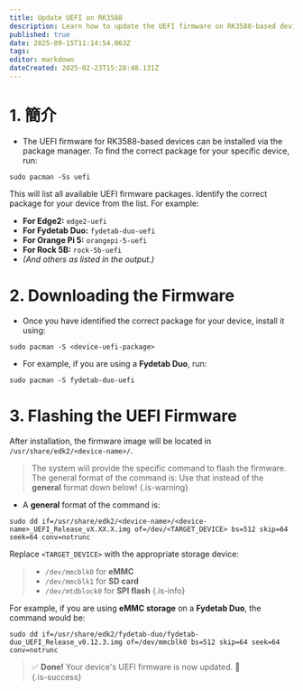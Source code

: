 ```yaml
---
title: Update UEFI on RK3588
description: Learn how to update the UEFI firmware on RK3588-based devices running BredOS
published: true
date: 2025-09-15T11:14:54.063Z
tags:
editor: markdown
dateCreated: 2025-02-23T15:28:48.131Z
---
```


# 1. 簡介

- The UEFI firmware for RK3588-based devices can be installed via the package manager. To find the correct package for your specific device, run:

```
sudo pacman -Ss uefi
```

This will list all available UEFI firmware packages. Identify the correct package for your device from the list. For example:

- **For Edge2:** `edge2-uefi`
- **For Fydetab Duo:** `fydetab-duo-uefi`
- **For Orange Pi 5:** `orangepi-5-uefi`
- **For Rock 5B:** `rock-5b-uefi`
- _(And others as listed in the output.)_

# 2. Downloading the Firmware

- Once you have identified the correct package for your device, install it using:

```
sudo pacman -S <device-uefi-package>
```

- For example, if you are using a **Fydetab Duo**, run:

```
sudo pacman -S fydetab-duo-uefi
```

# 3. Flashing the UEFI Firmware

After installation, the firmware image will be located in `/usr/share/edk2/<device-name>/`.

> The system will provide the specific command to flash the firmware.\
> The general format of the command is: Use that instead of the **general** format down below!
> {.is-warning}

- A **general** format of the command is:

```
sudo dd if=/usr/share/edk2/<device-name>/<device-name>_UEFI_Release_vX.XX.X.img of=/dev/<TARGET_DEVICE> bs=512 skip=64 seek=64 conv=notrunc
```

Replace `<TARGET_DEVICE>` with the appropriate storage device:

> - `/dev/mmcblk0` for **eMMC**
> - `/dev/mmcblk1` for **SD card**
> - `/dev/mtdblock0` for **SPI flash**
>   {.is-info}

For example, if you are using **eMMC storage** on a **Fydetab Duo**, the command would be:

```
sudo dd if=/usr/share/edk2/fydetab-duo/fydetab-duo_UEFI_Release_v0.12.3.img of=/dev/mmcblk0 bs=512 skip=64 seek=64 conv=notrunc
```

> ✅ **Done!** Your device's UEFI firmware is now updated. 🚀\
> {.is-success}

